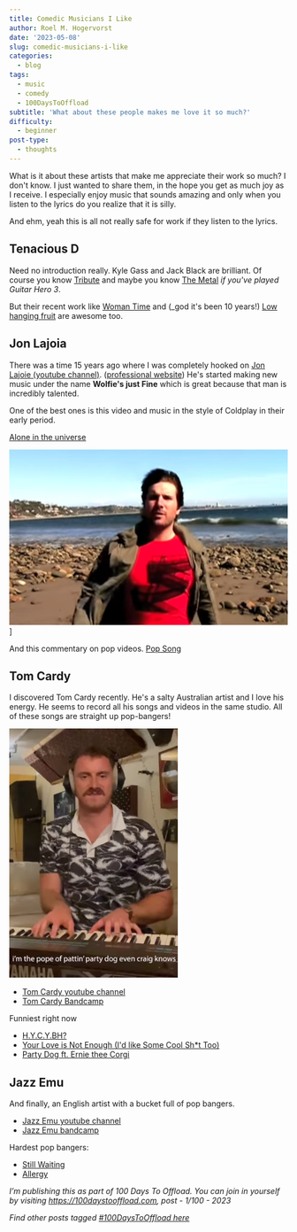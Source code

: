 ```yaml
---
title: Comedic Musicians I Like
author: Roel M. Hogervorst
date: '2023-05-08'
slug: comedic-musicians-i-like
categories:
  - blog
tags:
  - music
  - comedy
  - 100DaysToOffload
subtitle: 'What about these people makes me love it so much?'
difficulty:
  - beginner
post-type:
  - thoughts
---
```


<!--
tags: 100DaysToOffload


Once you have published an article, don’t forget to post a link on your social media with the hashtag #100DaysToOffload

 -->
What is it about these artists that make me appreciate their work so much? I don't know. I just wanted to share them, in the hope you get as much joy as I receive. 
I especially enjoy music that sounds amazing and only when you listen to the lyrics do you realize that it is silly. 

And ehm, yeah this is all not really safe for work if they listen to the lyrics.


## Tenacious D
Need no introduction really. Kyle Gass and Jack Black are brilliant. 
Of course you know [Tribute](https://youtu.be/_lK4cX5xGiQ)
and maybe you know [The Metal](https://youtu.be/QOUcIsvymOY) _if you've played Guitar Hero 3_. 

But their recent work like [Woman Time](https://youtu.be/cPYvOFsBhmQ) and (_god it's been 10 years!) [Low hanging fruit](https://youtu.be/JXVObHt94T8) are awesome too.

## Jon Lajoia
There was a time 15 years ago where I was completely hooked on [Jon Lajoie (youtube channel)](https://www.youtube.com/@jonlajoie  "youtube channel"). ([professional website](https://www.jonlajoie.com/)) He's started making new music under the name **Wolfie's just Fine** which is great because that man is incredibly talented. 

One of the best ones is this video and music in the style of Coldplay in their early period. 

[Alone in the universe](https://www.youtube.com/watch?v=ShTm8MnUAjo)

![A still from the youtube video where Jon walks on the beach](images/jon_on_beach.png)]

And this commentary on pop videos. [Pop Song](https://www.youtube.com/watch?v=ijr4rwb2WbE)


## Tom Cardy
I discovered Tom Cardy recently. He's a salty Australian artist and I love his energy. He seems to record all his songs and videos in the same studio. All of these songs are straight up pop-bangers!

![Still of Tom Cardy from youtube, _yes, all his videos are shot in portrait mode_](images/tom_cardy_still.png)

- [Tom Cardy youtube channel](https://www.youtube.com/@tomcardy1)
- [Tom Cardy Bandcamp](https://tomcardy.bandcamp.com/)


Funniest right now
- [H.Y.C.Y.BH? ](https://youtu.be/--9kqhzQ-8Q)
- [Your Love is Not Enough (I'd like Some Cool Sh*t Too)](https://youtu.be/ZqC507FpRDg)
- [Party Dog ft. Ernie thee Corgi](https://youtu.be/wVYPLP9NSg4)

## Jazz Emu
And finally, an English artist with a bucket full of pop bangers. 
- [Jazz Emu youtube channel](https://www.youtube.com/@JazzEmu)
- [Jazz Emu bandcamp](https://jazzemu.bandcamp.com)

Hardest pop bangers:
- [Still Waiting](https://www.youtube.com/watch?v=_ws0QtAiiXQ)
- [Allergy](https://youtu.be/uiH9GTkcWNI)


*I’m publishing this as part of 100 Days To Offload. You can join in yourself by visiting https://100daystooffload.com, post - 1/100 - 2023*

*Find other posts tagged  [#100DaysToOffload here](https://notes.rmhogervorst.nl/tags/100DaysToOffload/)*
